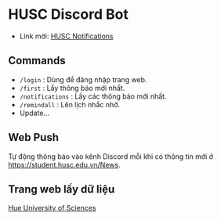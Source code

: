 # HUSC Discord Bot

- Link mời: [HUSC Notifications](https://discord.com/oauth2/authorize?client_id=1316054955748229231&permissions=1126864127515648&integration_type=0&scope=bot)

## Commands

- `/login` : Dùng để đăng nhập trang web.
- `/first` : Lấy thông báo mới nhất.
- `/notifications` : Lấy các thông báo mới nhất.
- `/remindall` : Lên lịch nhắc nhở.
- Update...

## Web Push

Tự động thông báo vào kênh Discord mỗi khi có thông tin mới ở https://student.husc.edu.vn/News.

## Trang web lấy dữ liệu

[Hue University of Sciences](https://student.husc.edu.vn)

